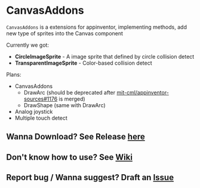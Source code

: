 # CanvasAddons

`CanvasAddons` is a extensions for appinventor, implementing methods, add new type of sprites into the Canvas component

Currently we got:

* **CircleImageSprite** - A image sprite that defined by circle collision detect
* **TransparentImageSprite** - Color-based collision detect

Plans:

* CanvasAddons
  * DrawArc (should be deprecated after [mit-cml/appinventor-sources#1176](https://github.com/mit-cml/appinventor-sources/pull/1176) is merged)
  * DrawShape (same with DrawArc)
* Analog joystick
* Multiple touch detect

## Wanna Download? See Release [here](https://github.com/OpenSourceAIX/CanvasAddons/releases)

## Don't know how to use? See [Wiki](https://github.com/OpenSourceAIX/CanvasAddons/wiki)

## Report bug / Wanna suggest? Draft an [Issue](https://github.com/OpenSourceAIX/CanvasAddons/issues)
